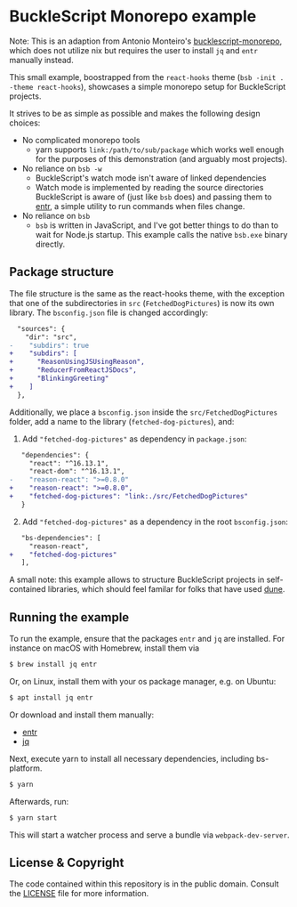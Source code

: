 # BuckleScript Monorepo example

Note: This is an adaption from Antonio Monteiro's [bucklescript-monorepo](https://github.com/anmonteiro/bucklescript-monorepo), which does not utilize nix but requires the user to install `jq` and `entr` manually instead.

This small example, boostrapped from the `react-hooks` theme (`bsb -init . -theme react-hooks`), showcases a simple monorepo setup for BuckleScript
projects.

It strives to be as simple as possible and makes the following design choices:

- No complicated monorepo tools
  - yarn supports `link:/path/to/sub/package` which works well enough for the
    purposes of this demonstration (and arguably most projects).
- No reliance on `bsb -w`
  - BuckleScript's watch mode isn't aware of linked dependencies
  - Watch mode is implemented by reading the source directories BuckleScript is
    aware of (just like `bsb` does) and passing them to
    [entr](http://eradman.com/entrproject/), a simple utility to run commands
    when files change.
- No reliance on `bsb`
  - `bsb` is written in JavaScript, and I've got better things to do than to
    wait for Node.js startup. This example calls the native `bsb.exe` binary
    directly.

## Package structure

The file structure is the same as the react-hooks theme, with the exception
that one of the subdirectories in `src` (`FetchedDogPictures`) is now its own
library. The `bsconfig.json` file is changed accordingly:

```diff
  "sources": {
    "dir": "src",
-    "subdirs": true
+    "subdirs": [
+      "ReasonUsingJSUsingReason",
+      "ReducerFromReactJSDocs",
+      "BlinkingGreeting"
+    ]
  },
```

Additionally, we place a `bsconfig.json` inside the `src/FetchedDogPictures`
folder, add a name to the library (`fetched-dog-pictures`), and:

1. Add `"fetched-dog-pictures"` as dependency in `package.json`:

```diff
   "dependencies": {
     "react": "^16.13.1",
     "react-dom": "^16.13.1",
-    "reason-react": ">=0.8.0"
+    "reason-react": ">=0.8.0",
+    "fetched-dog-pictures": "link:./src/FetchedDogPictures"
   }
```

2. Add `"fetched-dog-pictures"` as a dependency in the root `bsconfig.json`:

```diff
   "bs-dependencies": [
     "reason-react",
+    "fetched-dog-pictures"
   ],
```

A small note: this example allows to structure BuckleScript projects in
self-contained libraries, which should feel familar for folks that have used
[dune](https://dune.build).

## Running the example

To run the example, ensure that the packages `entr` and `jq` are installed. For instance on macOS with Homebrew, install them via

```sh
$ brew install jq entr
```

Or, on Linux, install them with your os package manager, e.g. on Ubuntu:

```sh
$ apt install jq entr
```

Or download and install them manually:

- [entr](http://eradman.com/entrproject/)
- [jq](https://stedolan.github.io/jq/download/)

Next, execute yarn to install all necessary dependencies, including bs-platform.

```sh
$ yarn
```

Afterwards, run:

```sh
$ yarn start
```

This will start a watcher process and serve a bundle via `webpack-dev-server`.

## License & Copyright

The code contained within this repository is in the public domain. Consult the
[LICENSE](./LICENSE) file for more information.
